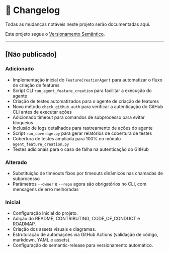 # 📜 Changelog

Todas as mudanças notáveis neste projeto serão documentadas aqui.

Este projeto segue o [Versionamento Semântico](https://semver.org/lang/pt-BR/).

---

## [Não publicado]

### Adicionado
- Implementação inicial do `FeatureCreationAgent` para automatizar o fluxo de criação de features
- Script CLI `run_agent_feature_creation` para facilitar a execução do agente
- Criação de testes automatizados para o agente de criação de features
- Novo método `check_github_auth` para verificar a autenticação do GitHub CLI antes de executar ações
- Adicionado timeout para comandos de subprocesso para evitar bloqueios
- Inclusão de logs detalhados para rastreamento de ações do agente
- Script `run_coverage.py` para gerar relatórios de cobertura de testes
- Cobertura de testes ampliada para 100% no módulo `agent_feature_creation.py`
- Testes adicionais para o caso de falha na autenticação do GitHub

### Alterado
- Substituição de timeouts fixos por timeouts dinâmicos nas chamadas de subprocesso
- Parâmetros `--owner` e `--repo` agora são obrigatórios no CLI, com mensagens de erro melhoradas

### Inicial
- Configuração inicial do projeto.
- Adição do README, CONTRIBUTING, CODE_OF_CONDUCT e ROADMAP.
- Criação dos assets visuais e diagramas.
- Estruturação de automações via GitHub Actions (validação de código, markdown, YAML e assets).
- Configuração do semantic-release para versionamento automático.
